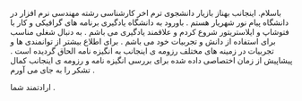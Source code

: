 باسلام.
اینجانب بهناز بازیار دانشجوی ترم اخر کارشناسی رشته مهندسی نرم افزار در دانشگاه پیام نور شهریار هستم . 
باورود به دانشگاه یادگیری برنامه های  گرافیکی و کار با فتوشاپ و ایلاستریتور شروع کردم و علاقمند یادگیری می باشم .
به دنبال شغلی مناسب برای استفاده از دانش و تجربیات خود می باشم .
برای اطلاع بیشتر از توانمندی ها و تجربیات در زمینه های مختلف رزومه ی اینجانب به انگیزه نامه الحاق گردیده است . 
پیشاپیش از زمان اختصاصی داده شده برای بررسی انگیزه نامه و رزومه ی اینجانب کمال تشکر را به جای می آورم .

ارادتمند شما .
